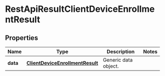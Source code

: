 
# RestApiResultClientDeviceEnrollmentResult

## Properties
Name | Type | Description | Notes
------------ | ------------- | ------------- | -------------
**data** | [**ClientDeviceEnrollmentResult**](ClientDeviceEnrollmentResult.md) | Generic data object. | 



